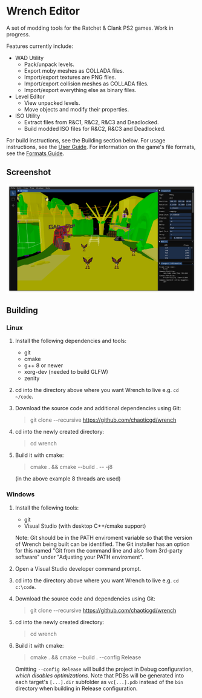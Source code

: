 # Wrench Editor

A set of modding tools for the Ratchet & Clank PS2 games. Work in progress.

Features currently include:
- WAD Utility
  - Pack/unpack levels.
  - Export moby meshes as COLLADA files.
  - Import/export textures are PNG files.
  - Import/export collision meshes as COLLADA files.
  - Import/export everything else as binary files.
- Level Editor
  - View unpacked levels.
  - Move objects and modify their properties.
- ISO Utility
  - Extract files from R&C1, R&C2, R&C3 and Deadlocked.
  - Build modded ISO files for R&C2, R&C3 and Deadlocked.

For build instructions, see the Building section below. For usage instructions, see the [User Guide](docs/user_guide.md). For information on the game's file formats, see the [Formats Guide](docs/formats_guide.md).

## Screenshot

![Level Editor](docs/screenshots/editor.png)

## Building

### Linux

1.	Install the following dependencies and tools:
	- git
	- cmake
	- g++ 8 or newer
	- xorg-dev (needed to build GLFW)
	- zenity

2.	cd into the directory above where you want Wrench to live e.g. `cd ~/code`.

2.	Download the source code and additional dependencies using Git:
	> git clone --recursive https://github.com/chaoticgd/wrench

3.	cd into the newly created directory:
	> cd wrench

4.	Build it with cmake:
	> cmake . && cmake --build . -- -j8
	
	(in the above example 8 threads are used)

### Windows

1.	Install the following tools:
	- git
	- Visual Studio (with desktop C++/cmake support)
	
	Note: Git should be in the PATH enviroment variable so that the version of Wrench being built can be identified. The Git installer has an option for this named "Git from the command line and also from 3rd-party software" under "Adjusting your PATH enviroment".

2.	Open a Visual Studio developer command prompt.

3.	cd into the directory above where you want Wrench to live e.g. `cd c:\code`.

4.	Download the source code and dependencies using Git:
	> git clone --recursive https://github.com/chaoticgd/wrench

5.	cd into the newly created directory:
	> cd wrench

6.	Build it with cmake:
	> cmake . && cmake --build . --config Release
	
	Omitting `--config Release` will build the project in Debug configuration, *which disables optimizations*.
	Note that PDBs will be generated into each target's `[...].dir` subfolder as `vc[...].pdb` instead of the `bin` directory when building in Release configuration.
